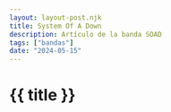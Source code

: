 ```yaml
---
layout: layout-post.njk
title: System Of A Down
description: Artículo de la banda SOAD
tags: ["bandas"]
date: "2024-05-15"
---
```


# {{ title }}
